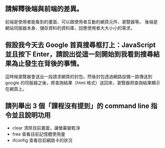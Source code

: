 ## 請解釋後端與前端的差異。
前端是使用者能看到的畫面、可以跟使用者互動的網頁元件、瀏覽器等。
後端是網站伺服器本身、儲存資料的資料庫，回應使用者大大小小的需求。

## 假設我今天去 Google 首頁搜尋框打上：JavaScript 並且按下 Enter，請說出從這一刻開始到我看到搜尋結果為止發生在背後的事情。
這時候瀏覽器會送出一段請求網頁的封包，然後封包透過網路設備一路傳送到 google 的伺服器之後，將查詢結果（html 格式）送回來，瀏覽器把查詢結果顯示在網頁上。

## 請列舉出 3 個「課程沒有提到」的 command line 指令並且說明功用
* clear 清除目前畫面，讓螢幕變乾淨
* free 查看目前記憶體使用量
* ifconfig 查看目前網路卡的狀況